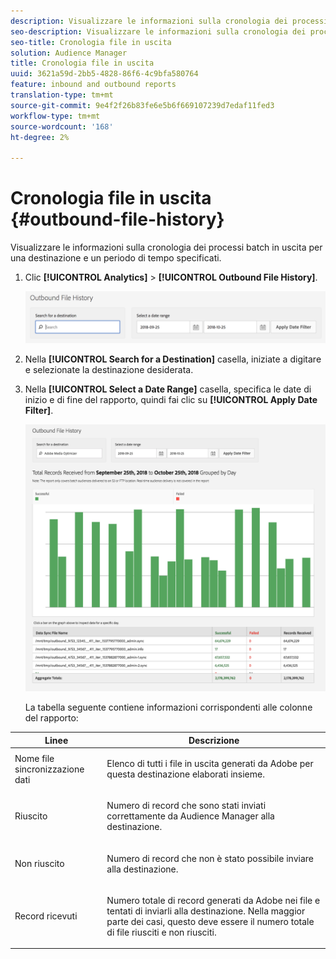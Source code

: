 ```yaml
---
description: Visualizzare le informazioni sulla cronologia dei processi batch in uscita per una destinazione e un periodo di tempo specificati.
seo-description: Visualizzare le informazioni sulla cronologia dei processi batch in uscita per una destinazione e un periodo di tempo specificati.
seo-title: Cronologia file in uscita
solution: Audience Manager
title: Cronologia file in uscita
uuid: 3621a59d-2bb5-4828-86f6-4c9bfa580764
feature: inbound and outbound reports
translation-type: tm+mt
source-git-commit: 9e4f2f26b83fe6e5b6f669107239d7edaf11fed3
workflow-type: tm+mt
source-wordcount: '168'
ht-degree: 2%

---
```



# Cronologia file in uscita {#outbound-file-history}

Visualizzare le informazioni sulla cronologia dei processi batch in uscita per una destinazione e un periodo di tempo specificati.

<!-- 

t_reports_outbound_history.xml

 -->

1. Clic **[!UICONTROL Analytics]** > **[!UICONTROL Outbound File History]**.

   ![Risultato del passaggio](assets/outbound_history.png)

1. Nella **[!UICONTROL Search for a Destination]** casella, iniziate a digitare e selezionate la destinazione desiderata.
1. Nella **[!UICONTROL Select a Date Range]** casella, specifica le date di inizio e di fine del rapporto, quindi fai clic su **[!UICONTROL Apply Date Filter]**.

   ![Risultato del passaggio](assets/outbound_history_stats.png)

   La tabella seguente contiene informazioni corrispondenti alle colonne del rapporto:

<table id="table_93076D46AC50411395E72B9B987E99BE"> 
 <thead> 
  <tr> 
   <th colname="col1" class="entry"> Linee </th> 
   <th colname="col2" class="entry"> Descrizione </th> 
  </tr> 
 </thead>
 <tbody> 
  <tr> 
   <td colname="col1"> Nome file sincronizzazione dati </td> 
   <td colname="col2"> <p>Elenco di tutti i file in uscita generati da <span class="keyword"> Adobe</span> per questa destinazione elaborati insieme. </p> </td> 
  </tr> 
  <tr> 
   <td colname="col1"> Riuscito </td> 
   <td colname="col2"> <p>Numero di record che sono stati inviati correttamente da <span class="keyword"> Audience Manager</span> alla destinazione. </p> </td> 
  </tr> 
  <tr> 
   <td colname="col1"> Non riuscito </td> 
   <td colname="col2"> <p>Numero di record che non è stato possibile inviare alla destinazione. </p> </td> 
  </tr> 
  <tr> 
   <td colname="col1"> Record ricevuti </td> 
   <td colname="col2"> <p>Numero totale di record <span class="keyword"> generati da Adobe</span> nei file e tentati di inviarli alla destinazione. Nella maggior parte dei casi, questo deve essere il numero totale di file riusciti e non riusciti. </p> </td> 
  </tr> 
 </tbody> 
</table>
